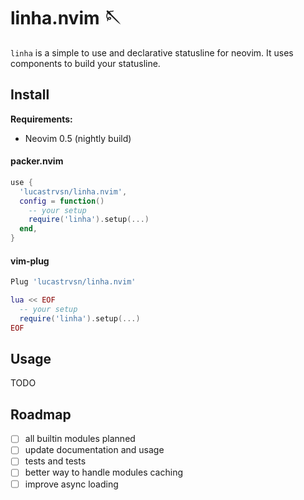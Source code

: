 # linha.nvim 🪡

`linha` is a simple to use and declarative statusline for neovim.
It uses components to build your statusline.

## Install

**Requirements:**

- Neovim 0.5 (nightly build)

#### packer.nvim

```lua
use {
  'lucastrvsn/linha.nvim',
  config = function()
    -- your setup
    require('linha').setup(...)
  end,
}
```

#### vim-plug

```lua
Plug 'lucastrvsn/linha.nvim'

lua << EOF
  -- your setup
  require('linha').setup(...)
EOF
```

## Usage

TODO

## Roadmap

- [ ] all builtin modules planned
- [ ] update documentation and usage
- [ ] tests and tests
- [ ] better way to handle modules caching
- [ ] improve async loading
